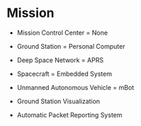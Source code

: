 Mission
==

- Mission Control Center = None
- Ground Station = Personal Computer
- Deep Space Network = APRS
- Spacecraft = Embedded System
- Unmanned Autonomous Vehicle = mBot

- Ground Station Visualization
- Automatic Packet Reporting System

